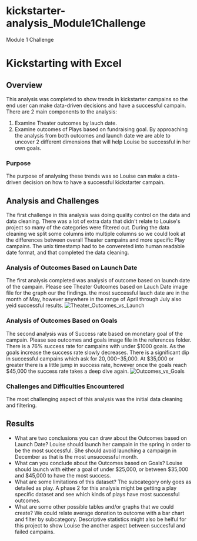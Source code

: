 # kickstarter-analysis_Module1Challenge
Module 1 Challenge
# Kickstarting with Excel

## Overview
This analysis was completed to show trends in kickstarter campains so the end user can make data-driven decisions and have a successful campain. There are 2 main components to the analysis: 
1. Examine Theater outcomes by lauch date.
2. Examine outcomes of Plays based on fundraising goal. 
By approaching the analysis from both outcomes and launch date we are able to uncover 2 different dimensions that will help Louise be successful in her own goals.
### Purpose
The purpose of analysing these trends  was so Louise can make a data-driven decision on how to have a successful kickstarter campain. 
## Analysis and Challenges
The first challenge in this analysis was doing quality control on the data and data cleaning. There was a lot of extra data that didn't relate to Louise's project so many of the categories were filtered out. During the data cleaning we split some columns into multiple columns so we could look at the differences between overall Theater campains and more specific Play campains. The unix timestamp had to be convereted into human readable date format, and that completed the data cleaning.
### Analysis of Outcomes Based on Launch Date
The first analysis completed was analysis of outcome based on launch date of the campain. Please see Theater Outcomes based on Lauch Date image file for the graph our the findings. the most successful lauch date are in the month of May, however anywhere in the range of April through July also yeid successful results.
![Theater_Outcomes_vs_Launch](https://user-images.githubusercontent.com/95047485/146487463-ecd1d17a-30b5-4fcc-85dd-b287374376a8.png)

### Analysis of Outcomes Based on Goals
The second analysis was of Success rate based on monetary goal of the campain. Please see outcomes and goals image file in the references folder. There is a 76% success rate for campains with under $1000 goals. As the goals increase the success rate slowly decreases. There is a significant dip in successful campains which ask for $20,000-$35,000. At $35,000 or greater there is a little jump in success rate, however once the goals reach $45,000 the success rate takes a deep dive again.
 ![Outcomes_vs_Goals](https://user-images.githubusercontent.com/95047485/146487467-f4ec8c7c-d8fc-4ee5-bd2f-b4f4e4ce46da.png)

### Challenges and Difficulties Encountered
The most challenging aspect of this analysis was the initial data cleaning and filtering. 
## Results

- What are two conclusions you can draw about the Outcomes based on Launch Date?
Louise should launch her campain in the spring in order to be the most successful.
She should avoid launching a campaign in December as that is the most unsuccessful month. 
- What can you conclude about the Outcomes based on Goals?
Louise should launch with either a goal of under $25,000, or between $35,000 and $45,000 to have the most success.
- What are some limitations of this dataset?
The subcategory only goes as detailed as play. A phase 2 for this analysis might be getting a play specific dataset and see which kinds of plays have most successful outcomes. 
- What are some other possible tables and/or graphs that we could create?
We could relate average donation to outcome with a bar chart and filter by subcategory. Descriptive statistics might also be helful for this project to show Louise the another aspect between succesful and failed campains. 
